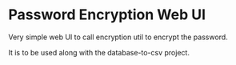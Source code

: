# Password Encryption Web UI

Very simple web UI to call encryption util to encrypt the password.

It is to be used along with the database-to-csv project.